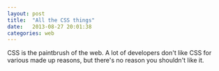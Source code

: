 ```yaml
---
layout: post
title:  "All the CSS things"
date:   2013-08-27 20:01:38
categories: web
---
```


CSS is the paintbrush of the web. A lot of developers don't like CSS for various made up reasons, but there's no reason you shouldn't like it.